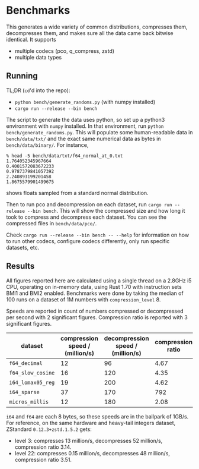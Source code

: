 # Benchmarks

This generates a wide variety of common distributions,
compresses them, decompresses them, and makes sure
all the data came back bitwise identical.
It supports
* multiple codecs (pco, q\_compress, zstd)
* multiple data types

## Running

TL;DR (`cd`'d into the repo):
* `python bench/generate_randoms.py` (with numpy installed)
* `cargo run --release --bin bench`

The script to generate the data uses python, so set up a python3
environment with `numpy` installed.
In that environment, run
`python bench/generate_randoms.py`.
This will populate some human-readable data in `bench/data/txt/` and
the exact same numerical data as bytes in `bench/data/binary/`.
For instance,
```
% head -5 bench/data/txt/f64_normal_at_0.txt
1.764052345967664
0.4001572083672233
0.9787379841057392
2.240893199201458
1.8675579901499675
```
shows floats sampled from a standard normal distribution.

Then to run pco and decompression on each dataset, run
`cargo run --release --bin bench`.
This will show the compressed size and how long
it took to compress and decompress each dataset.
You can see the compressed files in
`bench/data/pco/`.

Check `cargo run --release --bin bench -- --help` for information on how to
run other codecs, configure codecs differently, only run specific datasets,
etc.

## Results

All figures reported here are calculated using a single thread on a
2.8GHz i5 CPU, operating on in-memory data, using Rust 1.70 with instruction
sets BMI1 and BMI2 enabled.
Benchmarks were done by taking the median of 100 runs on a dataset of 1M
numbers with `compression_level` 8.

Speeds are reported in count of numbers compressed or decompressed
per second with 2 significant figures.
Compression ratio is reported with 3 significant figures.

| dataset            | compression speed / (million/s) | decompression speed / (million/s) | compression ratio |
|--------------------|---------------------------------|-----------------------------------|-------------------|
| `f64_decimal`      | 12                              | 96                                | 4.67              |
| `f64_slow_cosine`  | 16                              | 120                               | 4.35              |
| `i64_lomax05_reg`  | 19                              | 200                               | 4.62              |
| `i64_sparse`       | 37                              | 170                               | 792               |
| `micros_millis`    | 12                              | 180                               | 2.08              |

`i64` and `f64` are each 8 bytes, so these speeds are in the ballpark of 1GB/s.
For reference, on the same hardware and heavy-tail integers dataset, ZStandard
`0.12.3+zstd.1.5.2` gets:

* level 3: compresses 13 million/s, decompresses 52 million/s, compression
  ratio 3.14.
* level 22: compresses 0.15 million/s, decompresses 48 million/s,
  compression ratio 3.51.
